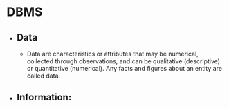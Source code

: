 # DBMS
+ ## Data
  - Data are characteristics or attributes that may be numerical, collected through observations, and can be qualitative (descriptive) or quantitative (numerical). Any facts and figures about an entity are called data.

+ ## Information:
